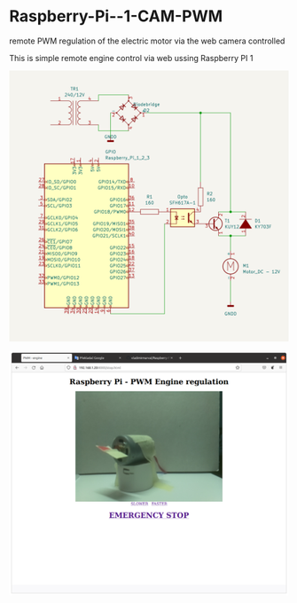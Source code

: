 # Raspberry-Pi--1-CAM-PWM
remote PWM regulation of the electric motor via the web camera controlled

This is simple remote engine control via web ussing Raspberry PI 1 

![Screenshot](schemaPWM.png)

![Screenshot](WebPage.png)
